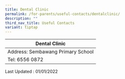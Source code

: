 ```yaml
---
title: Dental Clinic
permalink: /for-parents/useful-contacts/dentalclinic/
description: ""
third_nav_title: Useful Contacts
variant: tiptap
---
```

| Dental Clinic |
|---|
| Address: Sembawang Primary School |
| Tel: 6556 0872 |

Last Updated : 01/01/2022